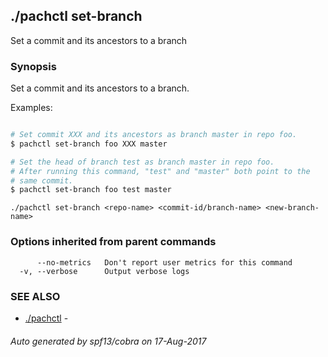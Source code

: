 ## ./pachctl set-branch

Set a commit and its ancestors to a branch

### Synopsis


Set a commit and its ancestors to a branch.

Examples:

```sh

# Set commit XXX and its ancestors as branch master in repo foo.
$ pachctl set-branch foo XXX master

# Set the head of branch test as branch master in repo foo.
# After running this command, "test" and "master" both point to the
# same commit.
$ pachctl set-branch foo test master
```

```
./pachctl set-branch <repo-name> <commit-id/branch-name> <new-branch-name>
```

### Options inherited from parent commands

```
      --no-metrics   Don't report user metrics for this command
  -v, --verbose      Output verbose logs
```

### SEE ALSO
* [./pachctl](./pachctl.md)	 - 

###### Auto generated by spf13/cobra on 17-Aug-2017
